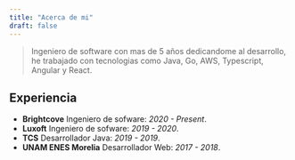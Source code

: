 ```yaml
---
title: "Acerca de mi"
draft: false
---
```


> Ingeniero de software con mas de 5 años dedicandome al desarrollo, he trabajado con tecnologias como Java, Go, AWS, Typescript, Angular y React.

## Experiencia

- **Brightcove** Ingeniero de sofware: *2020 - Present*.
- **Luxoft** Ingeniero de sofware: *2019 - 2020*.
- **TCS** Desarrollador Java: *2019 - 2019*. 
- **UNAM ENES Morelia** Desarrollador Web: *2017 - 2018*. 

